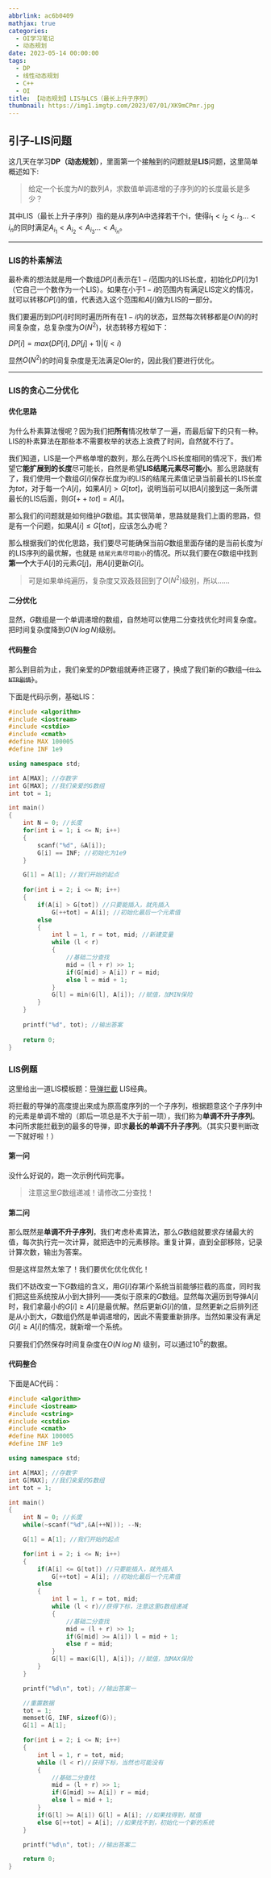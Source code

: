```yaml
---
abbrlink: ac6b0409
mathjax: true
categories:
  - OI学习笔记
  - 动态规划
date: 2023-05-14 00:00:00
tags:
  - DP
  - 线性动态规划
  - C++
  - OI
title: 【动态规划】LIS与LCS（最长上升子序列）
thumbnail: https://img1.imgtp.com/2023/07/01/XK9mCPmr.jpg
---
```

## 引子-LIS问题

这几天在学习**DP（动态规划）**，里面第一个接触到的问题就是**LIS**问题，这里简单概述如下:

> 给定一个长度为$N$的数列$A$，求数值单调递增的子序列的的长度最长是多少？

其中LIS（最长上升子序列）指的是从序列A中选择若干个i，使得$i_{1}<i_{2}<i_{3}...<i_{n}$的同时满足$A_{i_{1}}<A_{i_{2}}<A_{i_{3}}...<A_{i_{n}}$。

---

### LIS的朴素解法

最朴素的想法就是用一个数组$DP[i]$表示在$1-i$范围内的LIS长度，初始化$DP[i]$为$1$（它自己一个数作为一个LIS）。如果在小于$1-i$的范围内有满足LIS定义的情况，就可以转移$DP[i]$的值，代表选入这个范围和$A[i]$做为LIS的一部分。

我们要遍历到$DP[i]$时同时遍历所有在$1-i$内的状态，显然每次转移都是$O(N)$的时间复杂度，总复杂度为$O(N^2)$，状态转移方程如下：

$DP[i] = max(DP[i], DP[j] + 1) | (j < i)$

显然$O(N^2)$的时间复杂度是无法满足OIer的，因此我们要进行优化。

---

### LIS的贪心二分优化

#### 优化思路

为什么朴素算法慢呢？因为我们把**所有**情况枚举了一遍，而最后留下的只有一种。LIS的朴素算法在那些本不需要枚举的状态上浪费了时间，自然就不行了。

我们知道，LIS是一个严格单增的数列，那么在两个LIS长度相同的情况下，我们希望它**能扩展到的长度**尽可能长，自然是希望**LIS结尾元素尽可能小**。那么思路就有了，我们使用一个数组$G[i]$保存长度为$i$的LIS的结尾元素值记录当前最长的LIS长度为$tot$，对于每一个$A[i]$，如果$A[i] > G[tot]$，说明当前可以把$A[i]$接到这一条所谓最长的LIS后面，则$G[++tot] = A[i]$。

那么我们的问题就是如何维护$G$数组。其实很简单，思路就是我们上面的思路，但是有一个问题，如果$A[i] \leq G[tot]$，应该怎么办呢？

那么根据我们的优化思路，我们要尽可能确保当前$G$数组里面存储的是当前长度为$i$的LIS序列的最优解，也就是 `结尾元素尽可能小`的情况。所以我们要在$G$数组中找到**第一个**大于$A[i]$的元素$G[j]$，用$A[i]$更新$G[i]$。

> 可是如果单纯遍历，复杂度又双叒叕回到了$O(N^2)$级别，所以……

#### 二分优化

显然，$G$数组是一个单调递增的数组，自然地可以使用二分查找优化时间复杂度。把时间复杂度降到$O(N\,log\,N)$级别。

#### 代码整合

那么到目前为止，我们亲爱的$DP$数组就寿终正寝了，换成了我们新的$G$数组~~（`什么NTR剧情`）~~。

下面是代码示例，基础LIS：

```cpp
#include <algorithm>
#include <iostream>
#include <cstdio>
#include <cmath>
#define MAX 100005
#define INF 1e9

using namespace std;

int A[MAX]; //存数字
int G[MAX]; //我们亲爱的G数组
int tot = 1;

int main()
{
    int N = 0; //长度
    for(int i = 1; i <= N; i++)
    {
        scanf("%d", &A[i]);
        G[i] == INF; //初始化为1e9
    }

    G[1] = A[1]; //我们开始的起点
  
    for(int i = 2; i <= N; i++)
    {
        if(A[i] > G[tot]) //只要能插入，就先插入
            G[++tot] = A[i]; //初始化最后一个元素值
        else
        {
            int l = 1, r = tot, mid; //新建变量
            while (l < r)
            {
                //基础二分查找
                mid = (l + r) >> 1;
                if(G[mid] > A[i]) r = mid;
                else l = mid + 1;
            }
            G[l] = min(G[l], A[i]); //赋值，加MIN保险
        }
    }
  
    printf("%d", tot); //输出答案
  
    return 0;
}
```

### LIS例题

这里给出一道LIS模板题：[导弹拦截](https://www.luogu.com.cn/problem/P1020) LIS经典。

将拦截的导弹的高度提出来成为原高度序列的一个子序列，根据题意这个子序列中的元素是单调不增的（即后一项总是不大于前一项），我们称为**单调不升子序列**。本问所求能拦截到的最多的导弹，即求**最长的单调不升子序列**。（其实只要判断改一下就好啦！）

#### 第一问

没什么好说的，跑一次示例代码完事。

> 注意这里$G$数组递减！请修改二分查找！

#### 第二问

那么既然是**单调不升子序列**，我们考虑朴素算法，那么$G$数组就要求存储最大的值，每次执行完一次计算，就把选中的元素移除。重复计算，直到全部移除，记录计算次数，输出为答案。

但是这样显然太笨了！我们要优化优化优化！

我们不妨改变一下$G$数组的含义，用$G[i]$存第$i$个系统当前能够拦截的高度，同时我们把这些系统按从小到大排列——类似于原来的$G$数组。显然每次遍历到导弹$A[i]$时，我们拿最小的$G[i] \geq A[i]$是最优解。然后更新$G[i]$的值，显然更新之后排列还是从小到大，$G$数组仍然是单调递增的，因此不需要重新排序。当然如果没有满足$G[i] \geq A[i]$的情况，就新增一个系统。

只要我们仍然保存时间复杂度在$O(N\,log\,N)$  级别，可以通过$10^5$的数据。

#### 代码整合

下面是AC代码：

```cpp
#include <algorithm>
#include <iostream>
#include <cstring>
#include <cstdio>
#include <cmath>
#define MAX 100005
#define INF 1e9

using namespace std;

int A[MAX]; //存数字
int G[MAX];	//我们亲爱的G数组
int tot = 1;

int main()
{
	int N = 0; //长度 
	while(~scanf("%d",&A[++N])); --N;

	G[1] = A[1]; //我们开始的起点

	for(int i = 2; i <= N; i++)
	{
		if(A[i] <= G[tot]) //只要能插入，就先插入
			G[++tot] = A[i]; //初始化最后一个元素值
		else
		{
	        int l = 1, r = tot, mid;
	        while (l < r)//获得下标，注意这里G数组递减
	        {
	        	//基础二分查找
	        	mid = (l + r) >> 1;
	        	if(G[mid] >= A[i]) l = mid + 1;
	        	else r = mid;
	        }
			G[l] = max(G[l], A[i]); //赋值，加MAX保险
		}
	}

	printf("%d\n", tot); //输出答案一

	//重置数据
	tot = 1;
	memset(G, INF, sizeof(G));
	G[1] = A[1]; 

	for(int i = 2; i <= N; i++)
	{
	    int l = 1, r = tot, mid;
	    while (l < r)//获得下标，当然也可能没有
	    {
	    	//基础二分查找
	    	mid = (l + r) >> 1;
	    	if(G[mid] >= A[i]) r = mid;
	    	else l = mid + 1;
	    }
		if(G[l] >= A[i]) G[l] = A[i]; //如果找得到，赋值
		else G[++tot] = A[i]; //如果找不到，初始化一个新的系统
	}

	printf("%d\n", tot); //输出答案二

	return 0;
}
```
